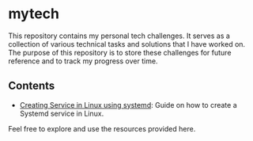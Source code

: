 # mytech

This repository contains my personal tech challenges. It serves as a collection of various technical tasks and solutions that I have worked on. The purpose of this repository is to store these challenges for future reference and to track my progress over time.

## Contents

- [Creating Service in Linux using systemd](Linux/CreatingServices.md): Guide on how to create a Systemd service in Linux.

Feel free to explore and use the resources provided here.
